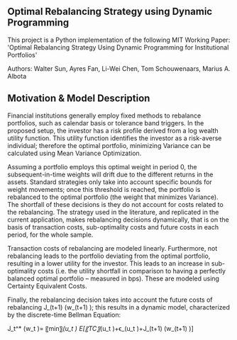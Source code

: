 Optimal Rebalancing Strategy using Dynamic Programming
------------------------------------------------------
This project is a Python implementation of the following MIT Working Paper:
'Optimal Rebalancing Strategy Using Dynamic Programming for Institutional Portfolios'

Authors: Walter Sun, Ayres Fan, Li-Wei Chen, Tom Schouwenaars, Marius A. Albota

Motivation & Model Description
------------------------------
Financial institutions generally employ fixed methods to rebalance portfolios, such as calendar basis or tolerance band triggers. In the proposed setup, the investor has a risk profile derived from a log wealth utility function. This utility function identifies the investor as a risk-averse individual; therefore the optimal portfolio, minimizing Variance can be calculated using Mean Variance Optimization.

Assuming a portfolio employs this optimal weight in period 0, the subsequent-in-time weights will drift due to the different returns in the assets. Standard strategies only take into account specific bounds for weight movements; once this threshold is reached, the portfolio is rebalanced to the optimal portfolio (the weight that minimizes Variance). The shortfall of these decisions is they do not account for costs related to the rebalancing. The strategy used in the literature, and replicated in the current application, makes rebalancing decisions dynamically, that is on the basis of transaction costs, sub-optimality costs and future costs in each period, for the whole sample.

Transaction costs of rebalancing are modeled linearly. Furthermore, not rebalancing leads to the portfolio deviating from the optimal portfolio, resulting in a lower utility for the investor. This leads to an increase in sub-optimality costs (i.e. the utility shortfall in comparison to having a perfectly balanced optimal portfolio – measured in bps). These are modeled using Certainty Equivalent Costs.

Finally, the rebalancing decision takes into account the future costs of rebalancing J_(t+1) (w_(t+1) ); this results in a dynamic model, characterized by the discrete-time Bellman Equation:

J_t^* (w_t )= 〖min〗_(u_t ) E[〖TC〗_(u_t )+ϵ_(u_t )+J_(t+1) (w_(t+1) )]